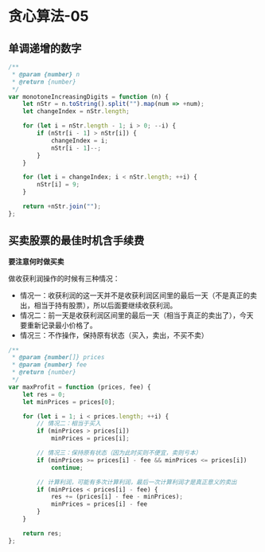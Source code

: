 # 贪心算法-05

## 单调递增的数字

```javascript
/**
 * @param {number} n
 * @return {number}
 */
var monotoneIncreasingDigits = function (n) {
    let nStr = n.toString().split("").map(num => +num);
    let changeIndex = nStr.length;

    for (let i = nStr.length - 1; i > 0; --i) {
        if (nStr[i - 1] > nStr[i]) {
            changeIndex = i;
            nStr[i - 1]--;
        }
    }

    for (let i = changeIndex; i < nStr.length; ++i) {
        nStr[i] = 9;
    }

    return +nStr.join("");
};
```

## **买卖股票的最佳时机含手续费**

**要注意何时做买卖**

做收获利润操作的时候有三种情况：

* 情况一：收获利润的这一天并不是收获利润区间里的最后一天（不是真正的卖出，相当于持有股票），所以后面要继续收获利润。
* 情况二：前一天是收获利润区间里的最后一天（相当于真正的卖出了），今天要重新记录最小价格了。
* 情况三：不作操作，保持原有状态（买入，卖出，不买不卖）

```javascript
/**
 * @param {number[]} prices
 * @param {number} fee
 * @return {number}
 */
var maxProfit = function (prices, fee) {
    let res = 0;
    let minPrices = prices[0];

    for (let i = 1; i < prices.length; ++i) {
        // 情况二：相当于买入
        if (minPrices > prices[i])
            minPrices = prices[i];

        // 情况三：保持原有状态（因为此时买则不便宜，卖则亏本）
        if (minPrices >= prices[i] - fee && minPrices <= prices[i])
            continue;

        // 计算利润，可能有多次计算利润，最后一次计算利润才是真正意义的卖出
        if (minPrices < prices[i] - fee) {
            res += (prices[i] - fee - minPrices);
            minPrices = prices[i] - fee
        }
    }

    return res;
};
```

